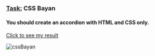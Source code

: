 ### [Task:]( https://github.com/DrDiman/CSS-Bayan-task) CSS Bayan
#### You should create an accordion with HTML and CSS only.

[Click to see my result](https://yana-dyachok.github.io/cssBayan/cssBayan/index.html)

![cssBayan](https://github.com/Yana-Dyachok/cssBayan/assets/97878430/bd61803e-7fdf-4184-b6a2-14868f465b2c)
